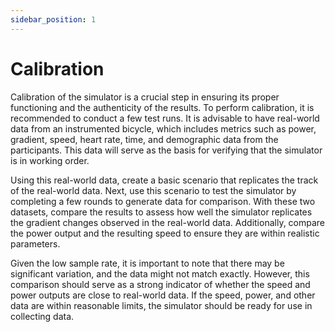 ```yaml
---
sidebar_position: 1
---
```


# Calibration

Calibration of the simulator is a crucial step in ensuring its proper functioning and the authenticity of the results. To perform calibration, it is recommended to conduct a few test runs. It is advisable to have real-world data from an instrumented bicycle, which includes metrics such as power, gradient, speed, heart rate, time, and demographic data from the participants. This data will serve as the basis for verifying that the simulator is in working order.

Using this real-world data, create a basic scenario that replicates the track of the real-world data. Next, use this scenario to test the simulator by completing a few rounds to generate data for comparison. With these two datasets, compare the results to assess how well the simulator replicates the gradient changes observed in the real-world data. Additionally, compare the power output and the resulting speed to ensure they are within realistic parameters.

Given the low sample rate, it is important to note that there may be significant variation, and the data might not match exactly. However, this comparison should serve as a strong indicator of whether the speed and power outputs are close to real-world data. If the speed, power, and other data are within reasonable limits, the simulator should be ready for use in collecting data.
